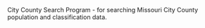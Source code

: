 City County Search Program - for searching Missouri City County population and classification data.
